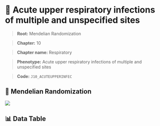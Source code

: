 # 🧪 Acute upper respiratory infections of multiple and unspecified sites

> **Root:** Mendelian Randomization

> **Chapter:** 10  

> **Chapter name:** Respiratory

> **Phenotype:** Acute upper respiratory infections of multiple and unspecified sites  

> **Code:** `J10_ACUTEUPPERINFEC`

## 🧬 Mendelian Randomization  

<img src="/MR/Figures/Forward/J10_ACUTEUPPERINFEC.png"/>

## 📊 Data Table

<CsvTableMRF src="/MR_Data/Forward/J10_ACUTEUPPERINFEC.csv"/>
